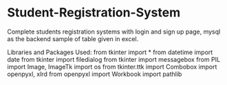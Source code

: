 # Student-Registration-System
Complete students registration systems with login and sign up page, mysql as the backend sample of table given in excel.

Libraries and Packages Used:
from tkinter import *
from datetime import date
from tkinter import filedialog
from tkinter import messagebox
from PIL import Image, ImageTk
import os
from tkinter.ttk import Combobox
import openpyxl, xlrd
from openpyxl import Workbook
import pathlib
